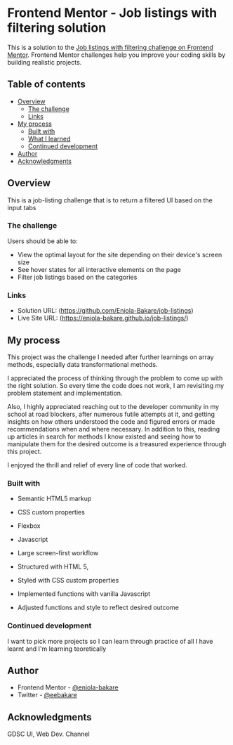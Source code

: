 # Frontend Mentor - Job listings with filtering solution

This is a solution to the [Job listings with filtering challenge on Frontend Mentor](https://www.frontendmentor.io/challenges/job-listings-with-filtering-ivstIPCt). Frontend Mentor challenges help you improve your coding skills by building realistic projects. 

## Table of contents

- [Overview](#overview)
  - [The challenge](#the-challenge)
  - [Links](#links)
- [My process](#my-process)
  - [Built with](#built-with)
  - [What I learned](#what-i-learned)
  - [Continued development](#continued-development)
- [Author](#author)
- [Acknowledgments](#acknowledgments)

## Overview
This is a job-listing challenge that is to return a filtered UI based on the input tabs

### The challenge

Users should be able to:

- View the optimal layout for the site depending on their device's screen size
- See hover states for all interactive elements on the page
- Filter job listings based on the categories


### Links

- Solution URL: (https://github.com/Eniola-Bakare/job-listings)
- Live Site URL: (https://eniola-bakare.github.io/job-listings/)

## My process
This project was the challenge I needed after further learnings on array methods, especially data transformational methods.

I appreciated the process of thinking through the problem to come up with the right solution. So every time the code does not work, I am revisiting my problem statement and implementation.

Also, I highly appreciated reaching out to the developer community in my school at road blockers, after numerous futile attempts at it, and getting insights on how others understood the code and figured errors or made recommendations when and where necessary. In addition to this, reading up articles in search for methods I know existed and seeing how to manipulate them for the desired outcome is a treasured experience through this project.

I enjoyed the thrill and relief of every line of code that worked.


### Built with

- Semantic HTML5 markup
- CSS custom properties
- Flexbox
- Javascript

- Large screen-first workflow
- Structured with HTML 5, 
- Styled with CSS custom properties
- Implemented functions with vanilla Javascript
- Adjusted functions and style to reflect desired outcome

### Continued development

I want to pick more projects so I can learn through practice of all I have learnt and I'm learning teoretically

## Author

- Frontend Mentor - [@eniola-bakare](https://www.frontendmentor.io/profile/eniola-bakare)
- Twitter - [@eebakare](https://www.twitter.com/eebakare)

## Acknowledgments

GDSC UI, Web Dev. Channel
